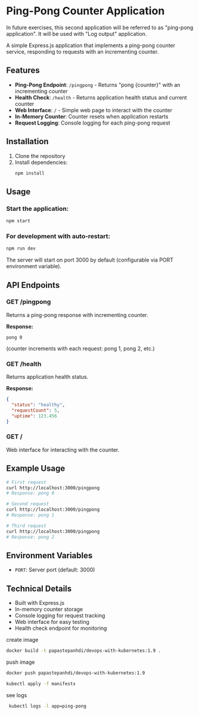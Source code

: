 # Ping-Pong Counter Application
In future exercises, this second application will be referred to as "ping-pong application". It will be used with "Log output" application.

A simple Express.js application that implements a ping-pong counter service, responding to requests with an incrementing counter.

## Features

- **Ping-Pong Endpoint**: `/pingpong` - Returns "pong {counter}" with an incrementing counter
- **Health Check**: `/health` - Returns application health status and current counter
- **Web Interface**: `/` - Simple web page to interact with the counter
- **In-Memory Counter**: Counter resets when application restarts
- **Request Logging**: Console logging for each ping-pong request

## Installation

1. Clone the repository
2. Install dependencies:
   ```bash
   npm install
   ```

## Usage

### Start the application:
```bash
npm start
```

### For development with auto-restart:
```bash
npm run dev
```

The server will start on port 3000 by default (configurable via PORT environment variable).

## API Endpoints

### GET /pingpong
Returns a ping-pong response with incrementing counter.

**Response:**
```
pong 0
```
(counter increments with each request: pong 1, pong 2, etc.)

### GET /health
Returns application health status.

**Response:**
```json
{
  "status": "healthy",
  "requestCount": 5,
  "uptime": 123.456
}
```

### GET /
Web interface for interacting with the counter.

## Example Usage
```bash
# First request
curl http://localhost:3000/pingpong
# Response: pong 0

# Second request  
curl http://localhost:3000/pingpong
# Response: pong 1

# Third request
curl http://localhost:3000/pingpong
# Response: pong 2
```

## Environment Variables

- `PORT`: Server port (default: 3000)

## Technical Details

- Built with Express.js
- In-memory counter storage
- Console logging for request tracking
- Web interface for easy testing
- Health check endpoint for monitoring

create image
```bash
docker build -t papastepanhdi/devops-with-kubernetes:1.9 .   
```

push image
```bash
docker push papastepanhdi/devops-with-kubernetes:1.9
```


```bash
kubectl apply -f manifests
```

see logs
```bash
 kubectl logs -l app=ping-pong
```